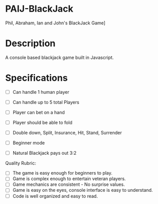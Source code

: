 # PAIJ-BlackJack
Phil, Abraham, Ian and John's BlackJack Game]

# Description

A console based blackjack game built in Javascript.

# Specifications

-[ ] Can handle 1 human player 
-[ ] Can handle up to 5 total Players
-[ ] Player can bet on a hand
-[ ] Player should be able to fold
-[ ] Double down, Split, Insurance, Hit, Stand, Surrender
-[ ] Beginner mode
-[ ] Natural Blackjack pays out 3:2      


Quality Rubric:

-[ ] The game is easy enough for beginners to play.
-[ ] Game is complex enough to entertain veteran players.
-[ ] Game mechanics are consistent - No surprise values.
-[ ] Game is easy on the eyes, console interface is easy to understand.
-[ ] Code is well organized and easy to read. 
